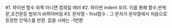 #1. 파이썬 함수 위쪽 아니면 컴파일 에러
#2. 파이썬 indent 유의. 이를 통해 함수,반복문,조건문등 범위가 바뀌어버림
#3. 문자열 -  find함수 : 그 문자가 문자열에서 처음으로 등장한 인덱스를 반환. 없을 시에는 -1반환